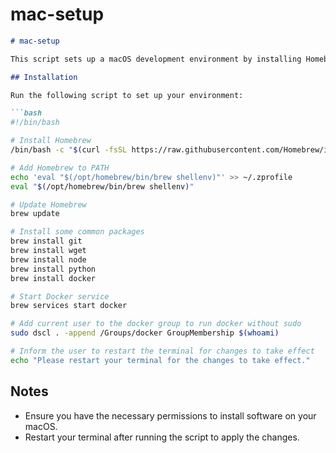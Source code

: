 # mac-setup
```markdown
# mac-setup

This script sets up a macOS development environment by installing Homebrew and some common packages.

## Installation

Run the following script to set up your environment:

```bash
#!/bin/bash

# Install Homebrew
/bin/bash -c "$(curl -fsSL https://raw.githubusercontent.com/Homebrew/install/HEAD/install.sh)"

# Add Homebrew to PATH
echo 'eval "$(/opt/homebrew/bin/brew shellenv)"' >> ~/.zprofile
eval "$(/opt/homebrew/bin/brew shellenv)"

# Update Homebrew
brew update

# Install some common packages
brew install git
brew install wget
brew install node
brew install python
brew install docker

# Start Docker service
brew services start docker

# Add current user to the docker group to run docker without sudo
sudo dscl . -append /Groups/docker GroupMembership $(whoami)

# Inform the user to restart the terminal for changes to take effect
echo "Please restart your terminal for the changes to take effect."
```

## Notes

- Ensure you have the necessary permissions to install software on your macOS.
- Restart your terminal after running the script to apply the changes.
```
